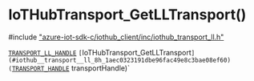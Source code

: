 # IoTHubTransport_GetLLTransport()

\#include ["azure-iot-sdk-c/iothub_client/inc/iothub_transport_ll.h"](../iot-c-ref-iothub-transport-ll-h.md)  

[`TRANSPORT_LL_HANDLE`](#iothub__transport__ll_8h_1aa36432c979d5d8bb6adaaa3ec2a74933) `[`IoTHubTransport_GetLLTransport`](#iothub__transport__ll_8h_1aec0323191dbe96fac49e8c3bae08ef60)(`[`TRANSPORT_HANDLE`](#iothub__transport__ll_8h_1a085a6035b065e4f48f3789e428235aa4) transportHandle)`

